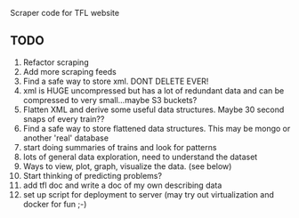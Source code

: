 Scraper code for TFL website

TODO
----

1. Refactor scraping
1. Add more scraping feeds
1. Find a safe way to store xml. DONT DELETE EVER!
1. xml is HUGE uncompressed but has a lot of redundant data and can be compressed to very small...maybe S3 buckets?
1. Flatten XML and derive some useful data structures. Maybe 30 second snaps of every train??
1. Find a safe way to store flattened data structures. This may be mongo or another 'real' database
1. start doing summaries of trains and look for patterns
1. lots of general data exploration, need to understand the dataset
1. Ways to view, plot, graph, visualize the data. (see below)
1. Start thinking of predicting problems?
1. add tfl doc and write a doc of my own describing data
1. set up script for deployment to server (may try out virtualization and docker for fun ;-)

